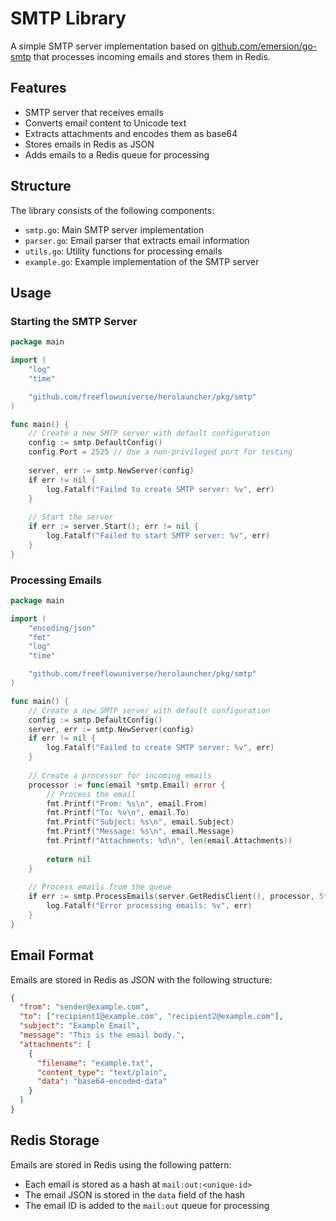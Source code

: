 # SMTP Library

A simple SMTP server implementation based on [github.com/emersion/go-smtp](https://github.com/emersion/go-smtp) that processes incoming emails and stores them in Redis.

## Features

- SMTP server that receives emails
- Converts email content to Unicode text
- Extracts attachments and encodes them as base64
- Stores emails in Redis as JSON
- Adds emails to a Redis queue for processing

## Structure

The library consists of the following components:

- `smtp.go`: Main SMTP server implementation
- `parser.go`: Email parser that extracts email information
- `utils.go`: Utility functions for processing emails
- `example.go`: Example implementation of the SMTP server

## Usage

### Starting the SMTP Server

```go
package main

import (
    "log"
    "time"

    "github.com/freeflowuniverse/herolauncher/pkg/smtp"
)

func main() {
    // Create a new SMTP server with default configuration
    config := smtp.DefaultConfig()
    config.Port = 2525 // Use a non-privileged port for testing
    
    server, err := smtp.NewServer(config)
    if err != nil {
        log.Fatalf("Failed to create SMTP server: %v", err)
    }
    
    // Start the server
    if err := server.Start(); err != nil {
        log.Fatalf("Failed to start SMTP server: %v", err)
    }
}
```

### Processing Emails

```go
package main

import (
    "encoding/json"
    "fmt"
    "log"
    "time"

    "github.com/freeflowuniverse/herolauncher/pkg/smtp"
)

func main() {
    // Create a new SMTP server with default configuration
    config := smtp.DefaultConfig()
    server, err := smtp.NewServer(config)
    if err != nil {
        log.Fatalf("Failed to create SMTP server: %v", err)
    }
    
    // Create a processor for incoming emails
    processor := func(email *smtp.Email) error {
        // Process the email
        fmt.Printf("From: %s\n", email.From)
        fmt.Printf("To: %v\n", email.To)
        fmt.Printf("Subject: %s\n", email.Subject)
        fmt.Printf("Message: %s\n", email.Message)
        fmt.Printf("Attachments: %d\n", len(email.Attachments))
        
        return nil
    }
    
    // Process emails from the queue
    if err := smtp.ProcessEmails(server.GetRedisClient(), processor, 5*time.Second); err != nil {
        log.Fatalf("Error processing emails: %v", err)
    }
}
```

## Email Format

Emails are stored in Redis as JSON with the following structure:

```json
{
  "from": "sender@example.com",
  "to": ["recipient1@example.com", "recipient2@example.com"],
  "subject": "Example Email",
  "message": "This is the email body.",
  "attachments": [
    {
      "filename": "example.txt",
      "content_type": "text/plain",
      "data": "base64-encoded-data"
    }
  ]
}
```

## Redis Storage

Emails are stored in Redis using the following pattern:

- Each email is stored as a hash at `mail:out:<unique-id>`
- The email JSON is stored in the `data` field of the hash
- The email ID is added to the `mail:out` queue for processing
